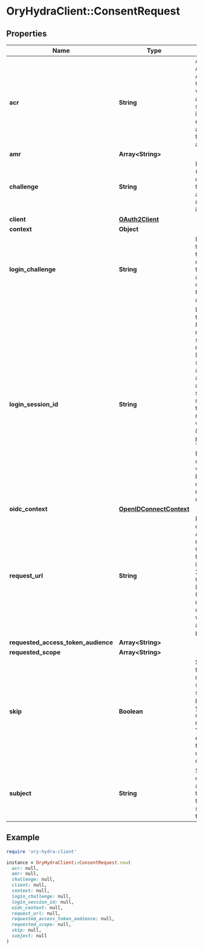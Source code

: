 # OryHydraClient::ConsentRequest

## Properties

| Name | Type | Description | Notes |
| ---- | ---- | ----------- | ----- |
| **acr** | **String** | ACR represents the Authentication AuthorizationContext Class Reference value for this authentication session. You can use it to express that, for example, a user authenticated using two factor authentication. | [optional] |
| **amr** | **Array&lt;String&gt;** |  | [optional] |
| **challenge** | **String** | ID is the identifier (\&quot;authorization challenge\&quot;) of the consent authorization request. It is used to identify the session. |  |
| **client** | [**OAuth2Client**](OAuth2Client.md) |  | [optional] |
| **context** | **Object** |  | [optional] |
| **login_challenge** | **String** | LoginChallenge is the login challenge this consent challenge belongs to. It can be used to associate a login and consent request in the login &amp; consent app. | [optional] |
| **login_session_id** | **String** | LoginSessionID is the login session ID. If the user-agent reuses a login session (via cookie / remember flag) this ID will remain the same. If the user-agent did not have an existing authentication session (e.g. remember is false) this will be a new random value. This value is used as the \&quot;sid\&quot; parameter in the ID Token and in OIDC Front-/Back- channel logout. It&#39;s value can generally be used to associate consecutive login requests by a certain user. | [optional] |
| **oidc_context** | [**OpenIDConnectContext**](OpenIDConnectContext.md) |  | [optional] |
| **request_url** | **String** | RequestURL is the original OAuth 2.0 Authorization URL requested by the OAuth 2.0 client. It is the URL which initiates the OAuth 2.0 Authorization Code or OAuth 2.0 Implicit flow. This URL is typically not needed, but might come in handy if you want to deal with additional request parameters. | [optional] |
| **requested_access_token_audience** | **Array&lt;String&gt;** |  | [optional] |
| **requested_scope** | **Array&lt;String&gt;** |  | [optional] |
| **skip** | **Boolean** | Skip, if true, implies that the client has requested the same scopes from the same user previously. If true, you must not ask the user to grant the requested scopes. You must however either allow or deny the consent request using the usual API call. | [optional] |
| **subject** | **String** | Subject is the user ID of the end-user that authenticated. Now, that end user needs to grant or deny the scope requested by the OAuth 2.0 client. | [optional] |

## Example

```ruby
require 'ory-hydra-client'

instance = OryHydraClient::ConsentRequest.new(
  acr: null,
  amr: null,
  challenge: null,
  client: null,
  context: null,
  login_challenge: null,
  login_session_id: null,
  oidc_context: null,
  request_url: null,
  requested_access_token_audience: null,
  requested_scope: null,
  skip: null,
  subject: null
)
```

